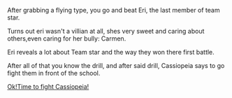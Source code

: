 After grabbing a flying type, you go and beat Eri, the last member of team star.

Turns out eri wasn't a villian at all, shes very sweet and caring about others,even caring for her bully: Carmen.

Eri reveals a lot about Team star and the way they won there first battle.

After all of that you know the drill, and after said drill, Cassiopeia says to go fight them in front of the school.

[Ok!Time to fight Cassiopeia!](Cassiopeia-fight.md)